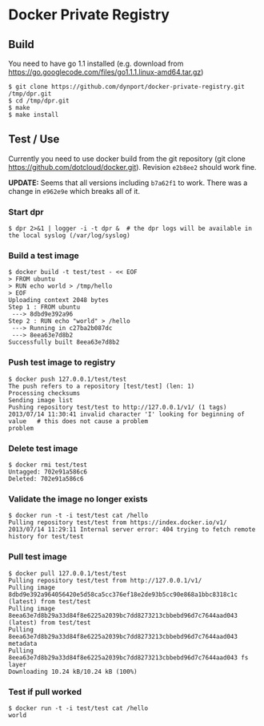 # Docker Private Registry

## Build

You need to have go 1.1 installed (e.g. download from https://go.googlecode.com/files/go1.1.1.linux-amd64.tar.gz)

    $ git clone https://github.com/dynport/docker-private-registry.git /tmp/dpr.git
    $ cd /tmp/dpr.git
    $ make
    $ make install

## Test / Use

Currently you need to use docker build from the git repository (git clone https://github.com/dotcloud/docker.git).
Revision `e2b8ee2` should work fine. 

__UPDATE:__ Seems that all versions including `b7a62f1` to work. There was a change in `e962e9e` which breaks all of it.

### Start dpr

    $ dpr 2>&1 | logger -i -t dpr &  # the dpr logs will be available in the local syslog (/var/log/syslog)

### Build a test image

    $ docker build -t test/test - << EOF
    > FROM ubuntu
    > RUN echo world > /tmp/hello
    > EOF
    Uploading context 2048 bytes
    Step 1 : FROM ubuntu
     ---> 8dbd9e392a96
    Step 2 : RUN echo "world" > /hello
     ---> Running in c27ba2b087dc
     ---> 8eea63e7d8b2
    Successfully built 8eea63e7d8b2

### Push test image to registry

    $ docker push 127.0.0.1/test/test
    The push refers to a repository [test/test] (len: 1)
    Processing checksums
    Sending image list
    Pushing repository test/test to http://127.0.0.1/v1/ (1 tags)
    2013/07/14 11:30:41 invalid character 'I' looking for beginning of value   # this does not cause a problem
    problem

### Delete test image

    $ docker rmi test/test
    Untagged: 702e91a586c6
    Deleted: 702e91a586c6

### Validate the image no longer exists

    $ docker run -t -i test/test cat /hello
    Pulling repository test/test from https://index.docker.io/v1/
    2013/07/14 11:29:11 Internal server error: 404 trying to fetch remote history for test/test

### Pull test image

    $ docker pull 127.0.0.1/test/test
    Pulling repository test/test from http://127.0.0.1/v1/
    Pulling image 8dbd9e392a964056420e5d58ca5cc376ef18e2de93b5cc90e868a1bbc8318c1c (latest) from test/test
    Pulling image 8eea63e7d8b29a33d84f8e6225a2039bc7dd8273213cbbebd96d7c7644aad043 (latest) from test/test
    Pulling 8eea63e7d8b29a33d84f8e6225a2039bc7dd8273213cbbebd96d7c7644aad043 metadata
    Pulling 8eea63e7d8b29a33d84f8e6225a2039bc7dd8273213cbbebd96d7c7644aad043 fs layer
    Downloading 10.24 kB/10.24 kB (100%)

### Test if pull worked

    $ docker run -t -i test/test cat /hello
    world
